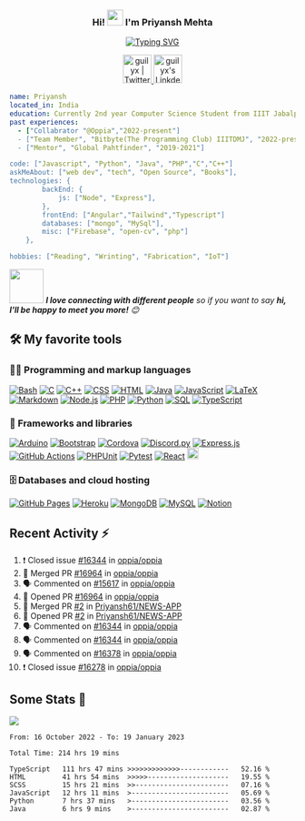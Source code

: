 <h3 align="center">
  Hi!
  <img src="https://media.giphy.com/media/hvRJCLFzcasrR4ia7z/giphy.gif" width="28">
  I'm Priyansh Mehta
</h3>

<p align="center">
  <a href="https://git.io/typing-svg"><img src="https://readme-typing-svg.demolab.com?font=Fira+Code&pause=1000&color=3D52F7&center=true&width=435&lines=Full+Stack+Web+Developer+!!;And+a+college+student;Loves+to+build+....;To+get+my+hands+on+new+things+everyday..." alt="Typing SVG" /></a>
</p>


<p align="center">
<a href="https://twitter.com/Priyansh_61">
  <img alt="guilyx | Twitter" width="50px" src="https://user-images.githubusercontent.com/43545812/144034996-602b144a-16e1-41cc-99e7-c6040b20dcaf.png"/>
</a>
<a href="https://www.linkedin.com/in/priyansh61/">
  <img alt="guilyx's LinkdeIN" width="50px" src="https://user-images.githubusercontent.com/43545812/144035037-0f415fc7-9f96-4517-a370-ccc6e78a714b.png" />
</a>
</p>

```yaml
name: Priyansh
located_in: India
education: Currently 2nd year Computer Science Student from IIIT Jabalpur
past experiences: 
  - ["Collabrator "@Oppia","2022-present"]
  - ["Team Member", "Bitbyte(The Programming Club) IIITDMJ", "2022-present"]
  - ["Mentor", "Global Pahtfinder", "2019-2021"]

code: ["Javascript", "Python", "Java", "PHP","C","C++"]
askMeAbout: ["web dev", "tech", "Open Source", "Books"],
technologies: {
        backEnd: {
            js: ["Node", "Express"],
        },
        frontEnd: ["Angular","Tailwind","Typescript"]
        databases: ["mongo", "MySql"],
        misc: ["Firebase", "open-cv", "php"]
    },

hobbies: ["Reading", "Wrinting", "Fabrication", "IoT"]
```


<img src="https://media.giphy.com/media/LnQjpWaON8nhr21vNW/giphy.gif" width="60"> <em><b>I love connecting with different people</b> so if you want to say <b>hi, I'll be happy to meet you more!</b> 😊</em>

## 🛠️ My favorite tools

### 👨‍💻 Programming and markup languages

<p>
    <a href="https://github.com/search?q=user%3ADenverCoder1+language%3Abash"><img alt="Bash" src="https://img.shields.io/badge/Bash-121011.svg?logo=gnu-bash&logoColor=white"></a>
    <a href="https://github.com/search?q=user%3ADenverCoder1+language%3Ac"><img alt="C" src="https://custom-icon-badges.demolab.com/badge/C-03599C.svg?logo=c-in-hexagon&logoColor=white"></a>
    <a href="https://github.com/search?q=user%3ADenverCoder1+language%3Acpp"><img alt="C++" src="https://custom-icon-badges.demolab.com/badge/C++-9C033A.svg?logo=cpp2&logoColor=white"></a>
    <a href="https://github.com/search?q=user%3ADenverCoder1+language%3Acss"><img alt="CSS" src="https://img.shields.io/badge/CSS-1572B6.svg?logo=css3&logoColor=white"></a>
    <a href="https://github.com/search?q=user%3ADenverCoder1+language%3Ahtml"><img alt="HTML" src="https://img.shields.io/badge/HTML-E34F26.svg?logo=html5&logoColor=white"></a>
    <a href="https://github.com/search?q=user%3ADenverCoder1+language%3Ajava"><img alt="Java" src="https://custom-icon-badges.demolab.com/badge/Java-007396.svg?logo=java&logoColor=white"></a>
        <a href="https://github.com/search?q=user%3ADenverCoder1+language%3Ajavascript"><img alt="JavaScript" src="https://img.shields.io/badge/JavaScript-F7DF1E.svg?logo=javascript&logoColor=black"></a>
    <a href="https://github.com/search?q=user%3ADenverCoder1+language%3Atex"><img alt="LaTeX" src="https://img.shields.io/badge/LaTeX-008080.svg?logo=LaTeX&logoColor=white"></a>
    <a href="https://github.com/search?q=user%3ADenverCoder1+language%3Amarkdown"><img alt="Markdown" src="https://img.shields.io/badge/Markdown-000000.svg?logo=markdown&logoColor=white"></a>
    <a href="https://github.com/search?q=user%3ADenverCoder1+language%3Ajavascript"><img alt="Node.js" src="https://img.shields.io/badge/Node.js-43853D.svg?logo=node.js&logoColor=white"></a>
    <a href="https://github.com/search?q=user%3ADenverCoder1+language%3Aphp"><img alt="PHP" src="https://img.shields.io/badge/PHP-777BB4.svg?logo=php&logoColor=white"></a>
    <a href="https://github.com/search?q=user%3ADenverCoder1+language%3Apython"><img alt="Python" src="https://img.shields.io/badge/Python-14354C.svg?logo=python&logoColor=white"></a>
    <a href="https://github.com/search?q=user%3ADenverCoder1+language%3Asql"><img alt="SQL" src="https://custom-icon-badges.demolab.com/badge/SQL-025E8C.svg?logo=database&logoColor=white"></a>
    <a href="https://github.com/search?q=user%3ADenverCoder1+language%3AtypeScript"><img alt="TypeScript" src="https://img.shields.io/badge/TypeScript-007ACC.svg?logo=typescript&logoColor=white"></a>
</p>

### 🧰 Frameworks and libraries

<p>
    <a href="#"><img alt="Arduino" src="https://img.shields.io/badge/-Arduino-00979D?logo=Arduino&logoColor=white"></a>
    <a href="#"><img alt="Bootstrap" src="https://img.shields.io/badge/Bootstrap-7952B3.svg?logo=bootstrap&logoColor=white"></a>
    <a href="#"><img alt="Cordova" src="https://img.shields.io/badge/-Cordova-E8E8E8?logo=apache-cordova&logoColor=black"></a>
    <a href="#"><img alt="Discord.py" src="https://custom-icon-badges.demolab.com/badge/Discord.py-0d1620.svg?logo=dpy"></a>
    <a href="#"><img alt="Express.js" src="https://img.shields.io/badge/Express.js-404d59.svg?logo=express&logoColor=white"></a>
    <a href="#"><img alt="GitHub Actions" src="https://img.shields.io/badge/GitHub%20Actions-2671E5.svg?logo=github%20actions&logoColor=white"></a>
    <a href="#"><img alt="PHPUnit" src="https://custom-icon-badges.demolab.com/badge/PHPUnit-366488.svg?logo=test-tube&logoColor=white"></a>
    <a href="#"><img alt="Pytest" src="https://img.shields.io/badge/Pytest-0A9EDC.svg?logo=pytest&logoColor=white"></a>
    <a href="#"><img alt="React" src="https://img.shields.io/badge/React-20232a.svg?logo=react&logoColor=%2361DAFB"></a>
    <a href="#"><img alt="Angular" src="https://img.shields.io/badge/angular-%23DD0031.svg?style=for-the-badge&logo=angular&logoColor=white" height="20" ></a>
</p>

### 🗄️ Databases and cloud hosting

<p>
    <a href="#"><img alt="GitHub Pages" src="https://img.shields.io/badge/GitHub%20Pages-327FC7.svg?logo=github&logoColor=white"></a>
    <a href="#"><img alt="Heroku" src="https://img.shields.io/badge/Heroku-430098.svg?logo=heroku&logoColor=white"></a>
    <a href="#"><img alt="MongoDB" src ="https://img.shields.io/badge/MongoDB-4ea94b.svg?logo=mongodb&logoColor=white"></a>
    <a href="#"><img alt="MySQL" src="https://img.shields.io/badge/MySQL-00f.svg?logo=mysql&logoColor=white"></a>
    <a href="#"><img alt="Notion" src="https://img.shields.io/badge/Notion-010101.svg?logo=notion&logoColor=white"></a>
</p>


## Recent Activity :zap:
<!--START_SECTION:activity-->
1. ❗️ Closed issue [#16344](https://github.com/oppia/oppia/issues/16344) in [oppia/oppia](https://github.com/oppia/oppia)
2. 🎉 Merged PR [#16964](https://github.com/oppia/oppia/pull/16964) in [oppia/oppia](https://github.com/oppia/oppia)
3. 🗣 Commented on [#15617](https://github.com/oppia/oppia/issues/15617) in [oppia/oppia](https://github.com/oppia/oppia)
4. 💪 Opened PR [#16964](https://github.com/oppia/oppia/pull/16964) in [oppia/oppia](https://github.com/oppia/oppia)
5. 🎉 Merged PR [#2](https://github.com/Priyansh61/NEWS-APP/pull/2) in [Priyansh61/NEWS-APP](https://github.com/Priyansh61/NEWS-APP)
6. 💪 Opened PR [#2](https://github.com/Priyansh61/NEWS-APP/pull/2) in [Priyansh61/NEWS-APP](https://github.com/Priyansh61/NEWS-APP)
7. 🗣 Commented on [#16344](https://github.com/oppia/oppia/issues/16344) in [oppia/oppia](https://github.com/oppia/oppia)
8. 🗣 Commented on [#16344](https://github.com/oppia/oppia/issues/16344) in [oppia/oppia](https://github.com/oppia/oppia)
9. 🗣 Commented on [#16378](https://github.com/oppia/oppia/issues/16378) in [oppia/oppia](https://github.com/oppia/oppia)
10. ❗️ Closed issue [#16278](https://github.com/oppia/oppia/issues/16278) in [oppia/oppia](https://github.com/oppia/oppia)
<!--END_SECTION:activity-->

<h2>Some Stats 💪</h2>
<div align="left">
  <div style="display: flex;">
    <img src="https://github-readme-stats.vercel.app/api?username=Priyansh61&theme=default&show_icons=true" />
  </div>
</div>
<!--START_SECTION:waka-->

```text
From: 16 October 2022 - To: 19 January 2023

Total Time: 214 hrs 19 mins

TypeScript   111 hrs 47 mins >>>>>>>>>>>>>------------   52.16 %
HTML         41 hrs 54 mins  >>>>>--------------------   19.55 %
SCSS         15 hrs 21 mins  >>-----------------------   07.16 %
JavaScript   12 hrs 11 mins  >------------------------   05.69 %
Python       7 hrs 37 mins   >------------------------   03.56 %
Java         6 hrs 9 mins    >------------------------   02.87 %
```

<!--END_SECTION:waka-->




